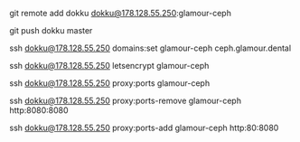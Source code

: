 git remote add dokku dokku@178.128.55.250:glamour-ceph

git push dokku master

ssh dokku@178.128.55.250 domains:set glamour-ceph ceph.glamour.dental

ssh dokku@178.128.55.250 letsencrypt glamour-ceph

ssh dokku@178.128.55.250 proxy:ports glamour-ceph

ssh dokku@178.128.55.250 proxy:ports-remove glamour-ceph http:8080:8080

ssh dokku@178.128.55.250 proxy:ports-add glamour-ceph http:80:8080